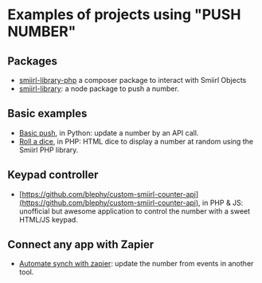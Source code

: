 
# Examples of projects using "PUSH NUMBER"

## Packages
- [smiirl-library-php](https://packagist.org/packages/smiirl/smiirl-library-php) 
a composer package to interact with Smiirl Objects
- [smiirl-library](https://www.npmjs.com/package/@smiirl/smiirl-library-js): 
a node package to push a number.

## Basic examples
- [Basic push](/samples/python/basic_push), in Python: update a number by an API call. 
- [Roll a dice](/samples/php/dice), in PHP: HTML dice to display a number at random using the Smiirl PHP library.

## Keypad controller
- [https://github.com/blephy/custom-smiirl-counter-api](https://github.com/blephy/custom-smiirl-counter-api), in PHP & JS: unofficial but awesome application to control the number with a sweet HTML/JS keypad.

## Connect any app with Zapier
- [Automate synch with zapier](/samples/zapier): update the number from events in another tool.
